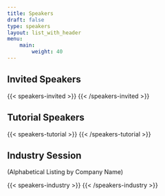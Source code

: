 ```yaml
---
title: Speakers
draft: false
type: speakers
layout: list_with_header
menu:
    main:
        weight: 40
---
```


<script src="https://ajax.googleapis.com/ajax/libs/jquery/3.5.1/jquery.min.js"></script>

## Invited Speakers
<!--Click on a speaker's name to read the title and abstract for their presentation.-->

{{< speakers-invited >}}
{{< /speakers-invited >}}

## Tutorial Speakers
<!--Click on a speaker's name to read the title and abstract for their presentation.-->

{{< speakers-tutorial >}}
{{< /speakers-tutorial >}}

## Industry Session
<!--Click on a speaker's name to read their bio.-->
(Alphabetical Listing by Company Name)

{{< speakers-industry  >}}
{{< /speakers-industry >}}

<!--

## List of Accepted Contributed Talks
(in order of submission)

{{< papers-accepted >}}
{{< /papers-accepted >}}

## List of Accepted Posters
(in order of submission)

Download a {{< button-link label="zip-archive" url="https://surfdrive.surf.nl/files/index.php/s/fdA5dzPllmwnOBn/download" icon="tar" target="_blank">}} of all posters.

{{< posters-accepted >}}
{{< /posters-accepted >}}
<!-- ## Online event
{{< button-link label="online conference format" url="/online-conference" icon="link" target="_blank">}} -->
